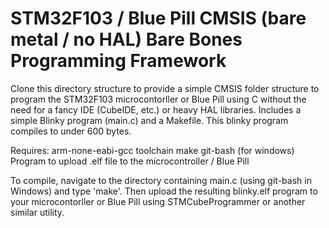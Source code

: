 # STM32F103 / Blue Pill CMSIS (bare metal / no HAL) Bare Bones Programming Framework
Clone this directory structure to provide a simple CMSIS folder structure to program the STM32F103 microcontorller or Blue Pill using C without the need for a fancy IDE (CubeIDE, etc.) or heavy HAL libraries. Includes a simple Blinky program (main.c) and a Makefile. This blinky program compiles to under 600 bytes.

Requires:
arm-none-eabi-gcc toolchain
make
git-bash (for windows)
Program to upload .elf file to the microcontroller / Blue Pill

To compile, navigate to the directory containing main.c (using git-bash in Windows) and type 'make'. Then upload the resulting blinky.elf program to your microcontorller or Blue Pill using STMCubeProgrammer or another similar utility.
